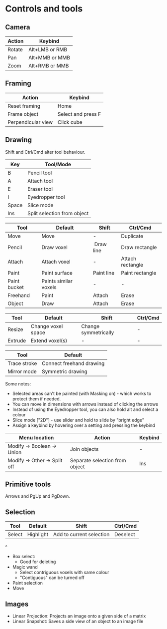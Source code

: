 Controls and tools
==================

Camera
-------

Action | Keybind
-------|--------
Rotate | Alt+LMB or RMB
Pan    | Alt+MMB or MMB
Zoom   | Alt+RMB or MMB

Framing
-------

Action             | Keybind
-------------------|--------
Reset framing      | Home
Frame object       | Select and press F
Perpendicular view | Click cube

Drawing
-------
Shift and Ctrl/Cmd alter tool behaviour.

Key   | Tool/Mode
------|----------
B     | Pencil tool
A     | Attach tool
E     | Eraser tool
I     | Eyedropper tool
Space | Slice mode
Ins   | Split selection from object

Tool | Default | Shift | Ctrl/Cmd
-----|---------|-------|---------
Move         | Move | - | Duplicate
Pencil       | Draw voxel | Draw line | Draw rectangle
Attach       | Attach voxel | - | Attach rectangle
Paint        | Paint surface | Paint line | Paint rectangle
Paint bucket | Paints similar voxels | - | -
Freehand     | Paint | Attach | Erase
Object       | Draw | Attach | Erase

Tool | Default | Shift | Ctrl/Cmd
-----|---------|-------|---------
Resize  | Change voxel space | Change symmetrically | -
Extrude | Extend voxel(s) | - | -

Tool | Default
-----|--------
Trace stroke | Connect freehand drawing
Mirror mode  | Symmetric drawing

Some notes:

* Selected areas can't be painted (with Masking on) - which works to protect them if needed.
* You can move in dimensions with arrows instead of clicking the arrows
* Instead of using the Eyedropper tool, you can also hold alt and select a colour
* Slice mode ["2D"] - use slider and hold to slide by "bright edge"
* Assign a keybind by hovering over a setting and pressing the keybind

Menu location | Action | Keybind
--------------|--------|--------
Modify -> Boolean -> Union   | Join objects | -
Modify -> Other -> Split off | Separate selection from object | Ins

Primitive tools
---------------
Arrows and PgUp and PgDown.

Selection
---------

Tool | Default | Shift | Ctrl/Cmd
-----|---------|-------|---------
Select | Highlight | Add to current selection | Deselect

^

* Box select:
    - Good for deleting
* Magic wand
    - Select contriguous voxels with same colour
    - "Contiguous" can be turned off
* Paint selection
* Move

Images
------
* Linear Projection: Projects an image onto a given side of a matrix
* Linear Snapshot: Saves a side view of an object to an image file
